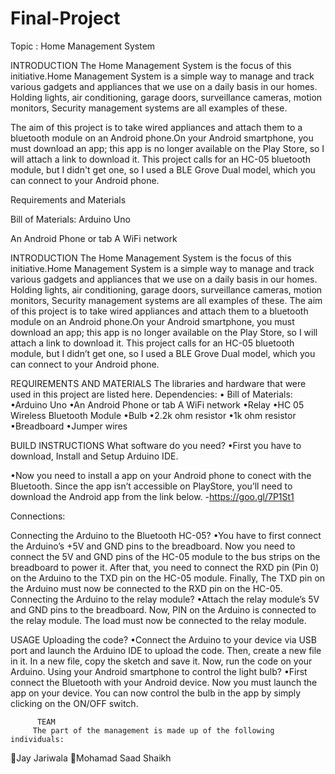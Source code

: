 # Final-Project
Topic : Home Management System

INTRODUCTION
 The Home Management System is the focus of this initiative.Home Management System is a simple way to manage and track various gadgets and appliances that we use on a daily basis in our homes. Holding lights, air conditioning, garage doors, surveillance cameras, motion monitors, Security management systems are all examples of these. 
 
 The aim of this project is to take wired appliances and attach them to a bluetooth module on an Android phone.On your Android smartphone, you must download an app; this app is no longer available on the Play Store, so I will attach a link to download it.
 This project calls for an HC-05 bluetooth module, but I didn't get one, so I used a BLE Grove Dual model, which you can connect to your Android phone. 
 
 Requirements and Materials
 
 Bill of Materials:
 Arduino Uno

 An Android Phone or tab
 A WiFi network
 
 
 
 

INTRODUCTION
The Home Management System is the focus of this initiative.Home Management System is a simple way to manage and track various gadgets and appliances that we use on a daily basis in our homes. Holding lights, air conditioning, garage doors, surveillance cameras, motion monitors, Security management systems are all examples of these.
The aim of this project is to take wired appliances and attach them to a bluetooth module on an Android phone.On your Android smartphone, you must download an app; this app is no longer available on the Play Store, so I will attach a link to download it. This project calls for an HC-05 bluetooth module, but I didn’t get one, so I used a BLE Grove Dual model, which you can connect to your Android phone.

REQUIREMENTS AND MATERIALS
The libraries and hardware that were used in this project are listed here. Dependencies:
•
Bill of Materials:
•Arduino Uno
•An Android Phone or tab A WiFi network
•Relay
•HC 05 Wireless Bluetooth Module
•Bulb
•2.2k ohm resistor
•1k ohm resistor
•Breadboard
•Jumper wires

BUILD INSTRUCTIONS
What software do you need?
•First you have to download, Install and Setup Arduino IDE.

•Now you need to install a app on your Android phone to conect with the Bluetooth. Since the app isn’t accessible on PlayStore, you’ll need to download the Android app from the link below.
-https://goo.gl/7P1St1

Connections:

Connecting the Arduino to the Bluetooth HC-05?
•You have to first connect the Arduino’s +5V and GND pins to the breadboard. Now you need to connect the 5V and GND pins of the HC-05 module to the bus strips on the breadboard to power it. After that, you need to connect the RXD pin (Pin 0) on the Arduino to the TXD pin on the HC-05 module. Finally, The TXD pin on the Arduino must now be connected to the RXD pin on the HC-05.
Connecting the Arduino to the relay module?
•Attach the relay module’s 5V and GND pins to the breadboard. Now, PIN on the Arduino is connected to the relay module. The load must now be connected to the relay module.

USAGE
Uploading the code?
•Connect the Arduino to your device via USB port and launch the Arduino IDE to upload the code. Then, create a new file in it. In a new file, copy the sketch and save it. Now, run the code on your Arduino.
Using your Android smartphone to control the light bulb?
•First connect the Bluetooth with your Android device. Now you must launch the app on your device. You can now control the bulb in the app by simply clicking on the ON/OFF switch.
	
	      TEAM 
		 The part of the management is made up of the following individuals:
Jay Jariwala
Mohamad Saad Shaikh	        


 
 
